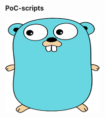 ## PoC-scripts

<img src="https://raw.githubusercontent.com/nu11secur1ty/GoLang/main/PoC-scripts/docs/golang-logo.png" width="300" height="300" />


